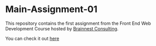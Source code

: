 # Main-Assignment-01

This repository contains the first assignment from the Front End Web Development Course hosted by [Brainnest Consulting](https://www.brainnest.consulting/).

You can check it out [here](https://dev-wagner-zoccoli.github.io/Main-Assignment-01/)
